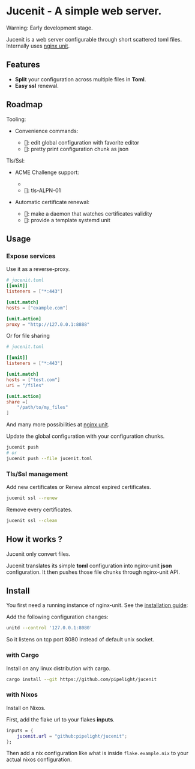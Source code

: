 # Jucenit - A simple web server.

Warning: Early development stage.

Jucenit is a web server configurable through short scattered toml files.
Internally uses [nginx unit](https://github.com/nginx/unit).

## Features

- **Split** your configuration across multiple files in **Toml**.
- **Easy ssl** renewal.

## Roadmap

Tooling:

- Convenience commands:

  - []: edit global configuration with favorite editor
  - []: pretty print configuration chunk as json

Tls/Ssl:

- ACME Challenge support:

  - [x]: http-01
  - []: tls-ALPN-01

- Automatic certificate renewal:

  - []: make a daemon that watches certificates validity
  - []: provide a template systemd unit

## Usage

### Expose services

Use it as a reverse-proxy.

```toml
# jucenit.toml
[[unit]]
listeners = ["*:443"]

[unit.match]
hosts = ["example.com"]

[unit.action]
proxy = "http://127.0.0.1:8888"
```

Or for file sharing

```toml
# jucenit.toml

[[unit]]
listeners = ["*:443"]

[unit.match]
hosts = ["test.com"]
uri = "/files"

[unit.action]
share =[
    "/path/to/my_files"
]
```

And many more possibilities at [nginx unit](https://github.com/nginx/unit).

Update the global configuration with your configuration chunks.

```sh
jucenit push
# or
jucenit push --file jucenit.toml
```

### Tls/Ssl management

Add new certificates or Renew almost expired certificates.

```sh
jucenit ssl --renew
```

Remove every certificates.

```sh
jucenit ssl --clean
```

## How it works ?

Jucenit only convert files.

Jucenit translates its simple **toml** configuration into nginx-unit **json** configuration.
It then pushes those file chunks through nginx-unit API.

## Install

You first need a running instance of nginx-unit.
See the [installation guide](https://unit.nginx.org/installation/):

Add the following configuration changes:

```sh
unitd --control '127.0.0.1:8080'
```

So it listens on tcp port 8080 instead of default unix socket.

### with Cargo

Install on any linux distribution with cargo.

```sh
cargo install --git https://github.com/pipelight/jucenit
```

### with Nixos

Install on Nixos.

First, add the flake url to your flakes **inputs**.

```nix
inputs = {
    jucenit.url = "github:pipelight/jucenit";
};
```

Then add a nix configuration like what is inside `flake.example.nix`
to your actual nixos configuration.
